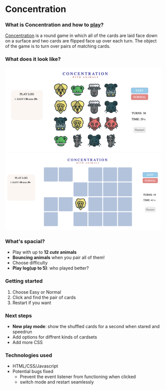 # Concentration

### What is Concentration and how to [play](https://yongheekim0.github.io/concentration/)?

[Concentration](<https://en.wikipedia.org/wiki/Concentration_(card_game)>) is a round game in which all of the cards are laid face down on a surface and two cards are flipped face up over each turn. The object of the game is to turn over pairs of matching cards.

### What does it look like?

![Overview](assets/images/screenshot1.png)
![WhenFinished](assets/images/screenshot2.png)

### What's spacial?

- Play with up to **12 _cute_ animals**
- **Bouncing animals** when you pair all of them!
- Choose difficulty
- **Play log(up to 5)**: who played better?

### Getting started

1. Choose Easy or Normal
2. Click and find the pair of cards
3. Restart if you want

### Next steps

- **New play mode**: show the shuffled cards for a second when stared and speedrun
- Add options for diffrent kinds of cardsets
- Add more CSS

### Technologies used

- HTML/CSS/Javascript
- Potential bugs fixed
  - Prevent the event listener from functioning when clicked
  - switch mode and restart seamlessly
